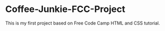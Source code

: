 # Coffee-Junkie-FCC-Project

This is my first project based on Free Code Camp HTML and CSS tutorial.
